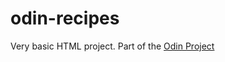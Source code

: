 # odin-recipes
Very basic HTML project. 
Part of the [Odin Project](https://www.theodinproject.com/)
